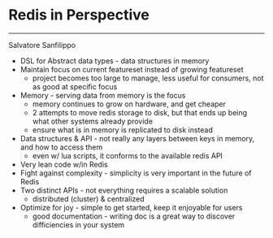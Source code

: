 # Redis in Perspective

---

Salvatore Sanfilippo

+	DSL for Abstract data types - data structures in memory
+	Maintain focus on current featureset instead of growing featureset
	+	project becomes too large to manage, less useful for consumers, not as good at specific focus
+	Memory - serving data from memory is the focus
	+	memory continues to grow on hardware, and get cheaper
	+	2 attempts to move redis storage to disk, but that ends up being what other systems already provide
	+	ensure what is in memory is replicated to disk instead
+	Data structures & API - not really any layers between keys in memory, and how to access them
	+	even w/ lua scripts, it conforms to the available redis API
+	Very lean code w/in Redis
+	Fight against complexity - simplicity is very important in the future of Redis
+	Two distinct APIs - not everything requires a scalable solution
	+	distributed (cluster) & centralized
+	Optimize for joy - simple to get started, keep it enjoyable for users
	+	good documentation - writing doc is a great way to discover difficiencies in your system
